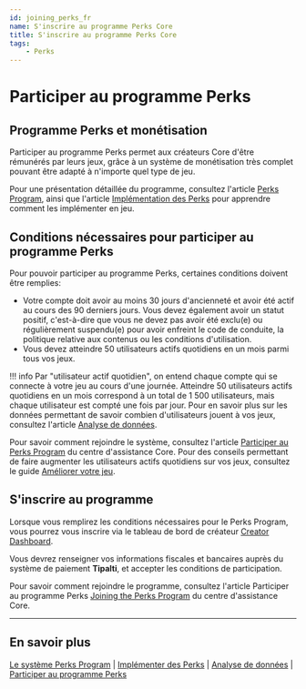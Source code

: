 ```yaml
---
id: joining_perks_fr
name: S'inscrire au programme Perks Core
title: S'inscrire au programme Perks Core
tags:
    - Perks
---
```


# Participer au programme Perks

## Programme Perks et monétisation

Participer au programme Perks permet aux créateurs Core d'être rémunérés par leurs jeux, grâce à un système de monétisation très complet pouvant être adapté à n'importe quel type de jeu.

Pour une présentation détaillée du programme, consultez l'article [Perks Program](perks_program.md), ainsi que l'article [Implémentation des Perks](implementing_perks.md) pour apprendre comment les implémenter en jeu.

## Conditions nécessaires pour participer au programme Perks

Pour pouvoir participer au programme Perks, certaines conditions doivent être remplies:

- Votre compte doit avoir au moins 30 jours d'ancienneté et avoir été actif au cours des 90 derniers jours. Vous devez également avoir un statut positif, c'est-à-dire que vous ne devez pas avoir été exclu(e) ou régulièrement suspendu(e) pour avoir enfreint le code de conduite, la politique relative aux contenus ou les conditions d'utilisation.
- Vous devez atteindre 50 utilisateurs actifs quotidiens en un mois parmi tous vos jeux.

!!! info
    Par "utilisateur actif quotidien", on entend chaque compte qui se connecte à votre jeu au cours d'une journée. Atteindre 50 utilisateurs actifs quotidiens en un mois correspond à un total de 1 500 utilisateurs, mais chaque utilisateur est compté une fois par jour. Pour en savoir plus sur les données permettant de savoir combien d'utilisateurs jouent à vos jeux, consultez l'article [Analyse de données](creator_analytics.md).

Pour savoir comment rejoindre le système, consultez l'article [Participer au Perks Program](https://support.coregames.com/hc/en-us/articles/1500000105081-Joining-the-Perks-Program) du centre d'assistance Core. Pour des conseils permettant de faire augmenter les utilisateurs actifs quotidiens sur vos jeux, consultez le guide [Améliorer votre jeu](https://docs.coregames.com/tutorials/improving_your_game/).

## S'inscrire au programme

Lorsque vous remplirez les conditions nécessaires pour le Perks Program, vous pourrez vous inscrire via le tableau de bord de créateur [Creator Dashboard](https://www.coregames.com/create/dashboard).

Vous devrez renseigner vos informations fiscales et bancaires auprès du système de paiement **Tipalti**, et accepter les conditions de participation.

Pour savoir comment rejoindre le programme, consultez l'article Participer au programme Perks [Joining the Perks Program](https://support.coregames.com/hc/en-us/articles/1500000105081-Joining-the-Perks-Program) du centre d'assistance Core.

---

## En savoir plus

[Le système Perks Program](perks_program.fr.md) | [Implémenter des Perks](implementing_perks.fr.md) | [Analyse de données](creator_analytics.md) | [Participer au programme Perks](https://support.coregames.com/hc/en-us/articles/1500000063182-How-to-Join-the-Perks-Program)
